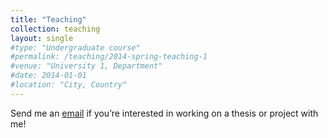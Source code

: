 ```yaml
---
title: "Teaching"
collection: teaching
layout: single
#type: "Undergraduate course"
#permalink: /teaching/2014-spring-teaching-1
#venue: "University 1, Department"
#date: 2014-01-01
#location: "City, Country"
---
```


Send me an [email](luca.schmidt@uni-tuebingen.de) if you’re interested in working on a thesis or project with me!

